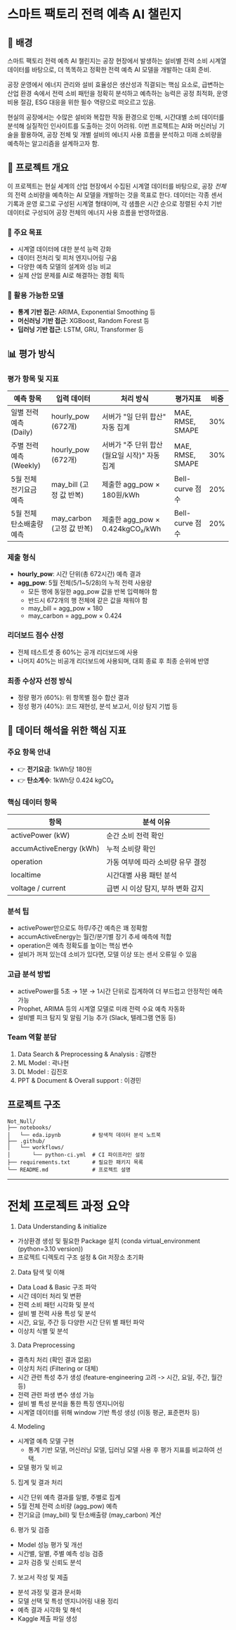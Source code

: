 # 스마트 팩토리 전력 예측 AI 챌린지

## 📘 배경

스마트 팩토리 전력 예측 AI 챌린지는 공장 현장에서 발생하는 설비별 전력 소비 시계열 데이터를 바탕으로, 더 똑똑하고 정확한 전력 예측 AI 모델을 개발하는 대회 준비.

공장 운영에서 에너지 관리와 설비 효율성은 생산성과 직결되는 핵심 요소로, 급변하는 산업 환경 속에서 전력 소비 패턴을 정확히 분석하고 예측하는 능력은 공정 최적화, 운영 비용 절감, ESG 대응을 위한 필수 역량으로 떠오르고 있음.

현실의 공장에서는 수많은 설비와 복잡한 작동 환경으로 인해, 시간대별 소비 데이터를 분석해 실질적인 인사이트를 도출하는 것이 어려워. 이번 프로젝트는 AI와 머신러닝 기술을 활용하여, 공장 전체 및 개별 설비의 에너지 사용 흐름을 분석하고 미래 소비량을 예측하는 알고리즘을 설계하고자 함.

## 📝 프로젝트 개요

이 프로젝트는 현실 세계의 산업 현장에서 수집된 시계열 데이터를 바탕으로, 공장 *전체*의 전력 소비량을 예측하는 AI 모델을 개발하는 것을 목표로 한다. 데이터는 각종 센서 기록과 운영 로그로 구성된 시계열 형태이며, 각 샘플은 시간 순으로 정렬된 수치 기반 데이터로 구성되어 공장 전체의 에너지 사용 흐름을 반영하였음.

### 🎯 주요 목표

- 시계열 데이터에 대한 분석 능력 강화
- 데이터 전처리 및 피처 엔지니어링 구음
- 다양한 예측 모델의 설계와 성능 비교
- 실제 산업 문제를 AI로 해결하는 경험 획득

### 🔧 활용 가능한 모델

- **통계 기반 접근**: ARIMA, Exponential Smoothing 등
- **머신러닝 기반 접근**: XGBoost, Random Forest 등
- **딥러닝 기반 접근**: LSTM, GRU, Transformer 등

## 📊 평가 방식

### 평가 항목 및 지표

| 예측 항목 | 입력 데이터 | 처리 방식 | 평가지표 | 비중 |
|----------|------------|----------|---------|------|
| 일별 전력 예측 (Daily) | hourly_pow (672개) | 서버가 "일 단위 합산" 자동 집계 | MAE, RMSE, SMAPE | 30% |
| 주별 전력 예측 (Weekly) | hourly_pow (672개) | 서버가 "주 단위 합산 (월요일 시작)" 자동 집계 | MAE, RMSE, SMAPE | 30% |
| 5월 전체 전기요금 예측 | may_bill (고정 값 반복) | 제출한 agg_pow × 180원/kWh | Bell-curve 점수 | 20% |
| 5월 전체 탄소배출량 예측 | may_carbon (고정 값 반복) | 제출한 agg_pow × 0.424kgCO₂/kWh | Bell-curve 점수 | 20% |

### 제출 형식

- **hourly_pow**: 시간 단위(총 672시간) 예측 결과
- **agg_pow**: 5월 전체(5/1~5/28)의 누적 전력 사용량
  - 모든 행에 동일한 agg_pow 값을 반복 입력해야 함
  - 반드시 672개의 행 전체에 같은 값을 채워야 함
  - may_bill = agg_pow × 180
  - may_carbon = agg_pow × 0.424

### 리더보드 점수 산정
- 전체 테스트셋 중 60%는 공개 리더보드에 사용
- 나머지 40%는 비공개 리더보드에 사용되며, 대회 종료 후 최종 순위에 반영

### 최종 수상자 선정 방식
- 정량 평가 (60%): 위 항목별 점수 합산 결과
- 정성 평가 (40%): 코드 재현성, 분석 보고서, 이상 탐지 기법 등

## 📘 데이터 해석을 위한 핵심 지표

### 주요 항목 안내
- 👉 **전기요금**: 1kWh당 180원
- 👉 **탄소계수**: 1kWh당 0.424 kgCO₂

### 핵심 데이터 항목

| 항목 | 분석 이유 |
|------|----------|
| activePower (kW) | 순간 소비 전력 확인 |
| accumActiveEnergy (kWh) | 누적 소비량 확인 |
| operation | 가동 여부에 따라 소비량 유무 결정 |
| localtime | 시간대별 사용 패턴 분석 |
| voltage / current | 급변 시 이상 탐지, 부하 변화 감지 |

### 분석 팁
- activePower만으로도 하루/주간 예측은 꽤 정확함
- accumActiveEnergy는 월간/분기별 장기 추세 예측에 적합
- operation은 예측 정확도를 높이는 핵심 변수
- 설비가 꺼져 있는데 소비가 있다면, 모델 이상 또는 센서 오류일 수 있음

### 고급 분석 방법
- activePower를 5초 → 1분 → 1시간 단위로 집계하여 더 부드럽고 안정적인 예측 가능
- Prophet, ARIMA 등의 시계열 모델로 미래 전력 수요 예측 자동화
- 설비별 피크 탐지 및 알림 기능 추가 (Slack, 텔레그램 연동 등)

### Team 역할 분담
1. Data Search & Preprocessing & Analysis : 김병찬
2. ML Model : 곽나현
3. DL Model : 김진호
4. PPT & Document & Overall support : 이경민


## 프로젝트 구조

```
Not_Null/
├── notebooks/
│   └── eda.ipynb          # 탐색적 데이터 분석 노트북
├── .github/
│   └── workflows/
│       └── python-ci.yml  # CI 파이프라인 설정
├── requirements.txt       # 필요한 패키지 목록
└── README.md              # 프로젝트 설명
```

----
# 전체 프로젝트 과정 요약
1. Data Understanding & initialize
- 가상환경 생성 및 필요한 Package 설치 (conda virtual_environment (python=3.10 version))
- 프로젝트 디렉토리 구조 설정 & Git 저장소 초기화

2. Data 탐색 및 이해
- Data Load & Basic 구조 파악
- 시간 데이터 처리 및 변환
- 전력 소비 패턴 시각화 및 분석
- 설비 별 전력 사용 특성 및 분석
- 시간, 요일, 주간 등 다양한 시간 단위 별 패턴 파악
- 이상치 식별 및 분석

3. Data Preprocessing
- 결측치 처리 (확인 결과 없음)
- 이상치 처리 (Filtering or 대체)
- 시간 관련 특성 추가 생성 (feature-engineering 고려 -> 시간, 요일, 주간, 월간 등)
- 전력 관련 파생 변수 생성 가능
- 설비 별 특성 분석을 통한 특징 엔지니어링
- 시계열 데이터를 위해 window 기반 특성 생성 (이동 평균, 표준편차 등)

4. Modeling
- 시계열 예측 모델 구현
  - 통계 기반 모델, 머신러닝 모델, 딥러닝 모델 사용 후 평가 지표를 비교하여 선택.
- 모델 평가 및 비교

5. 집계 및 결과 처리
- 시간 단위 예측 결과를 일별, 주별로 집계
- 5월 전체 전력 소비량 (agg_pow) 예측
- 전기요금 (may_bill) 및 탄소배출량 (may_carbon) 계산

6. 평가 및 검증
- Model 성능 평가 및 개선
- 시간별, 일별, 주별 예측 성능 검증
- 교차 검증 및 신뢰도 분석

7. 보고서 작성 및 제출
- 분석 과정 및 결과 문서화
- 모델 선택 및 특성 엔지니어링 내용 정리
- 예측 결과 시각화 및 해석
- Kaggle 제출 파일 생성